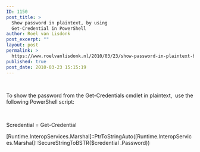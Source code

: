 ```yaml
---
ID: 1150
post_title: >
  Show password in plaintext, by using
  Get-Credential in PowerShell
author: Roel van Lisdonk
post_excerpt: ""
layout: post
permalink: >
  https://www.roelvanlisdonk.nl/2010/03/23/show-password-in-plaintext-by-using-get-credential-in-powershell/
published: true
post_date: 2010-03-23 15:15:19
---
```

<p>&#160;</p>  <p>To show the password from the Get-Credentials cmdlet in plaintext,&#160; use the following PowerShell script:</p>  <p>&#160;</p>  <p>$credential = Get-Credential</p>  <p>[Runtime.InteropServices.Marshal]::PtrToStringAuto([Runtime.InteropServices.Marshal]::SecureStringToBSTR($credential .Password))</p>